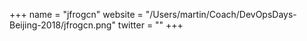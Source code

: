 +++
name = "jfrogcn"
website = "/Users/martin/Coach/DevOpsDays-Beijing-2018/jfrogcn.png"
twitter = ""
+++